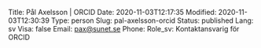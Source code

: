 Title: Pål Axelsson | ORCID
Date: 2020-11-03T12:17:35
Modified: 2020-11-03T12:30:39
Type: person
Slug: pal-axelsson-orcid
Status: published
Lang: sv
Visa: false
Email: pax@sunet.se
Phone: 
Role_sv: Kontaktansvarig för ORCID
